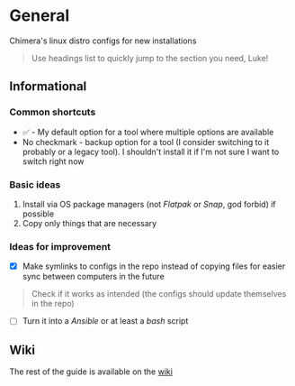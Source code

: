 # General

Chimera's linux distro configs for new installations

> Use headings list to quickly jump to the section you need, Luke!

## Informational

### Common shortcuts

* :white_check_mark: - My default option for a tool where multiple options are available
* No checkmark - backup option for a tool (I consider switching to it probably or a legacy tool). I shouldn't install it if I'm not sure I want to switch right now

### Basic ideas

1. Install via OS package managers (not *Flatpak* or *Snap*, god forbid) if possible
1. Copy only things that are necessary

### Ideas for improvement

* [x] Make symlinks to configs in the repo instead of copying files for easier sync between computers in the future

> Check if it works as intended (the configs should update themselves in the repo)

* [ ] Turn it into a *Ansible* or at least a *bash* script

## Wiki

The rest of the guide is available on the [wiki](https://github.com/RayChimera/configs/wiki)

